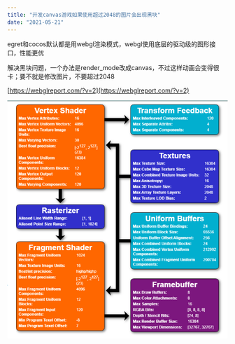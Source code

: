 ```yaml
---
title: "开发canvas游戏如果使用超过2048的图片会出现黑块"
date: "2021-05-21"
---
```


egret和cocos默认都是用webgl渲染模式，webgl使用底层的驱动级的图形接口，性能更优

解决黑块问题，一个办法是render\_mode改成canvas，不过这样动画会变得很卡；要不就是修改图片，不要超过2048

[https://webglreport.com/?v=2](https://webglreport.com/?v=2)

![](images/image-1.png)
